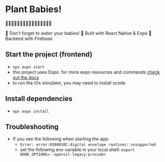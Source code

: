 # Plant Babies!

🌿🌿🌿🌿🌿🌿🌿🌿🌿🌿🌿🌿🌿🌿🌿🌿

👶 Don't forget to water your babies!
📲 Built with React Native & Expo
🧨 Backend with Firebase

## Start the project (frontend)
- `npx expo start`
- this project uses Expo. for more expo resources and commands [check out the docs](https://docs.expo.dev/)
- to run the iOs simulator, you may need to install xcode

## Install dependencies
- `npx expo install`

## Troubleshooting
- If you see the following when starting the app:
  - `Error: error:0308010C:digital envelope routines::unsupported`
  - set the following env variable in your local shell: `export NODE_OPTIONS=--openssl-legacy-provider`
